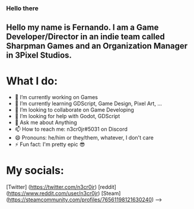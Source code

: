 ### Hello there

## Hello my name is Fernando. I am a Game Developer/Director in an indie team called Sharpman Games and an Organization Manager in 3Pixel Studios.

# What I do:
- 🔭 I’m currently working on Games
- 🌱 I’m currently learning GDScript, Game Design, Pixel Art, ...
- 👯 I’m looking to collaborate on Game Developing
- 🤔 I’m looking for help with Godot, GDScript
- 💬 Ask me about Anything
- 📫 How to reach me: n3cr0jr#5031 on Discord
- 😄 Pronouns: he/him or they/them, whatever, I don't care
- ⚡ Fun fact: I'm pretty epic 😎

# My socials:
[Twitter] (https://twitter.com/n3cr0jr)
[reddit] (https://www.reddit.com/user/n3cr0jr)
[Steam] (https://steamcommunity.com/profiles/76561198121630240)
-->
